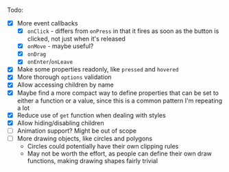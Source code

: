 Todo:
- [x] More event callbacks
	- [x] `onClick` - differs from `onPress` in that it fires as soon as the button is clicked, not just when it's released
	- [x] `onMove` - maybe useful?
	- [x] `onDrag`
	- [x] `onEnter`/`onLeave`
- [x] Make some properties readonly, like `pressed` and `hovered`
- [x] More thorough `options` validation
- [x] Allow accessing children by name
- [x] Maybe find a more compact way to define properties that can be set to either a function or a value, since this is a common pattern I'm repeating a lot
- [x] Reduce use of `get` function when dealing with styles
- [x] Allow hiding/disabling children
- [ ] Animation support? Might be out of scope
- [ ] More drawing objects, like circles and polygons
	- Circles could potentially have their own clipping rules
	- May not be worth the effort, as people can define their own draw functions, making drawing shapes fairly trivial
